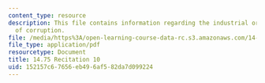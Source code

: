 ```yaml
---
content_type: resource
description: This file contains information regarding the industrial organization
  of corruption.
file: /media/https%3A/open-learning-course-data-rc.s3.amazonaws.com/14-75-political-economy-and-economic-development-fall-2012/152157c67656eb496af582da7d099224_MIT14_75F12_Recitation10.pdf
file_type: application/pdf
resourcetype: Document
title: 14.75 Recitation 10
uid: 152157c6-7656-eb49-6af5-82da7d099224
---
```

